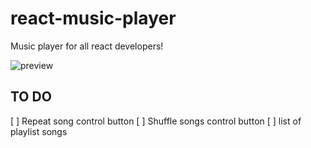 # react-music-player
Music player for all react developers!

![preview](https://image.ibb.co/n5Neqp/nir_berko_music_player.png)

## TO DO ##
[ ] Repeat song control button
[ ] Shuffle songs control button
[ ] list of playlist songs
